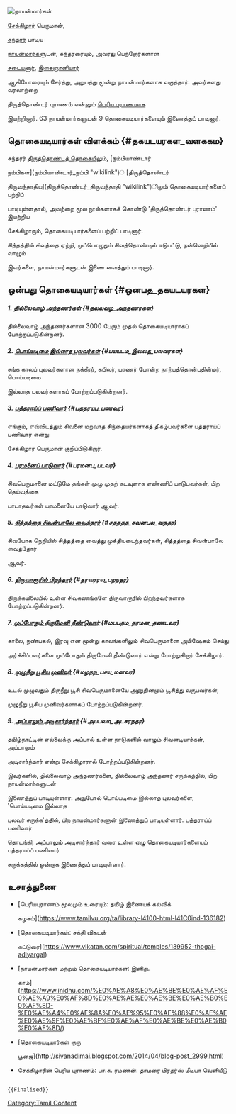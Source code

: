 ![நாயன்மார்கள்](Nayanmargal.jpg "நாயன்மார்கள்")
[சேக்கிழார்](சேக்கிழார் "wikilink") பெருமான்,
[சுந்தரர்](சுந்தரமூர்த்தி_நாயனார் "wikilink") பாடிய
[நாயன்மார்கள](நாயன்மார்கள் "wikilink")ுடன், சுந்தரரையும், அவரது பெற்றோர்களான
[சடையனார்](சடைய_நாயனார் "wikilink"), [இசைஞானியார்](இசைஞானியார் "wikilink")
ஆகியோரையும் சேர்த்து, அறுபத்து மூன்று நாயன்மார்களாக வகுத்தார். அவர்களது வரலாற்றை
திருத்தொண்டர் புராணம் என்னும் [பெரிய புராணமாக](பெரிய_புராணம் "wikilink")
இயற்றினார். 63 நாயன்மார்களுடன் 9 தொகையடியார்களையும் இணைத்துப் பாடினார்.

## தொகையடியார்கள் விளக்கம் {#தகயடயரகள_வளககம}

சுந்தரர் [திருத்தொண்டத் தொகைய](திருத்தொண்டத்_தொகை "wikilink")ிலும், [நம்பியாண்டார்
நம்பிகள](நம்பியாண்டார்_நம்பி "wikilink")் [திருத்தொண்டர்
திருவந்தாதிய](திருத்தொண்டர்_திருவந்தாதி "wikilink")ிலும் தொகையடியார்களைப் பற்றிப்
பாடியுள்ளதால், அவற்றை மூல நூல்களாகக் கொண்டு 'திருத்தொண்டர் புராணம்' இயற்றிய
சேக்கிழாரும், தொகையடியார்களைப் பற்றிப் பாடினார்.

சித்தத்தில் சிவத்தை ஏற்றி, முப்பொழுதும் சிவத்தொண்டில் ஈடுபட்டு, நன்னெறியில் வாழும்
இவர்களை, நாயன்மார்களுடன் இணை வைத்துப் பாடினார்.

## ஒன்பது தொகையடியார்கள் {#ஒனபத_தகயடயரகள}

##### 1. [தில்லைவாழ் அந்தணர்கள](தில்லைவாழ்_அந்தணர்கள் "wikilink")் {#தலலவழ_அநதணரகள}

தில்லைவாழ் அந்தணர்களான 3000 பேரும் முதல் தொகையடியாராகப் போற்றப்படுகின்றனர்.

##### 2. [பொய்யடிமை இல்லாத புலவர்கள](பொய்யடிமையில்லாத_புலவர்கள் "wikilink")் {#பயயடம_இலலத_பலவரகள}

சங்க காலப் புலவர்களான நக்கீரர், கபிலர், பரணர் போன்ற நாற்பத்தொன்பதின்மர், பொய்யடிமை
இல்லாத புலவர்களாகப் போற்றப்படுகின்றனர்.

##### 3. [பத்தராய்ப் பணிவார்](பத்தராய்ப்_பணிவார் "wikilink") {#பததரயப_பணவர}

எங்கும், எவ்விடத்தும் சிவனை மறவாத சிந்தையர்களாகத் திகழ்பவர்களை பத்தராய்ப் பணிவார் என்று
சேக்கிழார் பெருமான் குறிப்பிடுகிறார்.

##### 4. [பரமனைப் பாடுவார்](பரமனைப்_பாடுவார் "wikilink") {#பரமனப_படவர}

சிவபெருமானை மட்டுமே தங்கள் முழு முதற் கடவுளாக எண்ணிப் பாடுபவர்கள், பிற தெய்வத்தை
பாடாதவர்கள் பரமனையே பாடுவார் ஆவர்.

##### 5. [சித்தத்தை சிவன்பாலே வைத்தார்](சித்தத்தை_சிவன்பாலே_வைத்தார் "wikilink") {#சதததத_சவனபல_வததர}

சிவயோக நெறியில் சித்தத்தை வைத்து முக்தியடைந்தவர்கள், சித்தத்தை சிவன்பாலே வைத்தோர்
ஆவர்.

##### 6. [திருவாரூரில் பிறந்தார்](திருவாரூர்ப்_பிறந்தார் "wikilink") {#தரவரரல_பறநதர}

திருக்கயிலையில் உள்ள சிவகணங்களே திருவாரூரில் பிறந்தவர்களாக போற்றப்படுகின்றனர்.

##### 7. [முப்போதும் திருமேனி தீண்டுவார்](முப்போதும்_திருமேனி_தீண்டுவார் "wikilink") {#மபபதம_தரமன_தணடவர}

காலை, நண்பகல், இரவு என மூன்று காலங்களிலும் சிவபெருமானை அபிஷேகம் செய்து
அர்ச்சிப்பவர்களை முப்போதும் திருமேனி தீண்டுவார் என்று போற்றுகிறார் சேக்கிழார்.

##### 8. [முழுநீறு பூசிய முனிவர்](முழுநீறு_பூசிய_முனிவர் "wikilink") {#மழநற_பசய_மனவர}

உடல் முழுவதும் திருநீறு பூசி சிவபெருமானையே அனுதினமும் பூசித்து வருபவர்கள்,
முழுநீறு பூசிய முனிவர்களாகப் போற்றப்படுகின்றனர்.

##### 9. [அப்பாலும் அடிசார்ந்தார்](அப்பாலும்_அடிசார்ந்தார் "wikilink") {#அபபலம_அடசரநதர}

தமிழ்நாட்டின் எல்லைக்கு அப்பால் உள்ள நாடுகளில் வாழும் சிவனடியார்கள், அப்பாலும்
அடிசார்ந்தார் என்று சேக்கிழாரால் போற்றப்படுகின்றனர்.

இவர்களில், தில்லைவாழ் அந்தணர்களை, தில்லைவாழ் அந்தணர் சருக்கத்தில், பிற நாயன்மார்களுடன்
இணைத்துப் பாடியுள்ளார். அதுபோல் பொய்யடிமை இல்லாத புலவர்களை, 'பொய்யடிமை இல்லாத
புலவர் சருக்க'த்தில், பிற நாயன்மார்களுன் இணைத்துப் பாடியுள்ளார். பத்தராய்ப் பணிவார்
தொடங்கி, அப்பாலும் அடிசார்ந்தார் வரை உள்ள ஏழு தொகையடியார்களையும் பத்தராய்ப் பணிவார்
சருக்கத்தில் ஒன்றாக இணைத்துப் பாடியுள்ளார்.

## உசாத்துணை

-   [பெரியபுராணம் மூலமும் உரையும்: தமிழ் இணையக் கல்விக்
    கழகம்](https://www.tamilvu.org/ta/library-l4100-html-l41C0ind-136182)
-   [தொகையடியார்கள்: சக்தி விகடன்
    கட்டுரை](https://www.vikatan.com/spiritual/temples/139952-thogai-adiyargal)
-   [நாயன்மார்கள் மற்றும் தொகையடியார்கள்: இனிது.
    காம்](https://www.inidhu.com/%E0%AE%A8%E0%AE%BE%E0%AE%AF%E0%AE%A9%E0%AF%8D%E0%AE%AE%E0%AE%BE%E0%AE%B0%E0%AF%8D-%E0%AE%A4%E0%AF%8A%E0%AE%95%E0%AF%88%E0%AE%AF%E0%AE%9F%E0%AE%BF%E0%AE%AF%E0%AE%BE%E0%AE%B0%E0%AF%8D/)
-   [தொகையடியார்கள் குரு
    பூஜை](http://sivanadimai.blogspot.com/2014/04/blog-post_2999.html)
-   சேக்கிழாரின் பெரிய புராணம்: பா.சு. ரமணன். தாமரை பிரதர்ஸ் மீடியா வெளியீடு

```{=mediawiki}
{{Finalised}}
```
[Category:Tamil Content](Category:Tamil_Content "wikilink")
